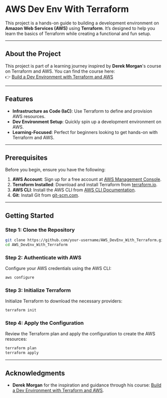 
# AWS Dev Env With Terraform

This project is a hands-on guide to building a development environment on **Amazon Web Services (AWS)** using **Terraform**. It’s designed to help you learn the basics of Terraform while creating a functional and fun setup.

---

## About the Project

This project is part of a learning journey inspired by **Derek Morgan**'s course on Terraform and AWS. You can find the course here:  
👉 [Build a Dev Environment with Terraform and AWS](https://morethancertified.com/course/rfp-terraform)

---

## Features

- **Infrastructure as Code (IaC)**: Use Terraform to define and provision AWS resources.
- **Dev Environment Setup**: Quickly spin up a development environment on AWS.
- **Learning-Focused**: Perfect for beginners looking to get hands-on with Terraform and AWS.

---

## Prerequisites

Before you begin, ensure you have the following:

1. **AWS Account**: Sign up for a free account at [AWS Management Console](https://aws.amazon.com/).
2. **Terraform Installed**: Download and install Terraform from [terraform.io](https://www.terraform.io/).
3. **AWS CLI**: Install the AWS CLI from [AWS CLI Documentation](https://docs.aws.amazon.com/cli/latest/userguide/install-cliv2.html).
4. **Git**: Install Git from [git-scm.com](https://git-scm.com/).

---

## Getting Started

### Step 1: Clone the Repository

```bash
git clone https://github.com/your-username/AWS_DevEnv_With_Terraform.git
cd AWS_DevEnv_With_Terraform
```

### Step 2: Authenticate with AWS

Configure your AWS credentials using the AWS CLI:

```bash
aws configure
```

### Step 3: Initialize Terraform

Initialize Terraform to download the necessary providers:

```bash
terraform init
```

### Step 4: Apply the Configuration

Review the Terraform plan and apply the configuration to create the AWS resources:

```bash
terraform plan
terraform apply
```
---

## Acknowledgments

- **Derek Morgan** for the inspiration and guidance through his course: [Build a Dev Environment with Terraform and AWS](https://morethancertified.com/course/rfp-terraform).
